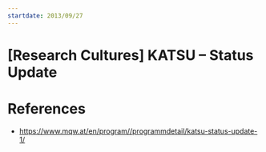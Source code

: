 ```yaml
---
startdate: 2013/09/27
---
```

# [Research Cultures] KATSU – Status Update

# References
* https://www.mqw.at/en/program//programmdetail/katsu-status-update-1/
